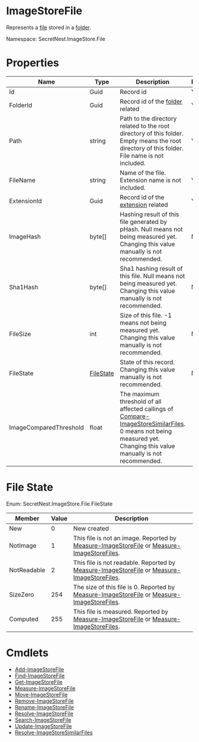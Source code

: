# ImageStoreFile
Represents a [file](../concept/File.md) stored in a [folder](../concept/Folder.md).

Namespace: SecretNest.ImageStore.File

# Properties
|Name|Type|Description|ReadOnly|
|---|---|---|---|
|Id|Guid|Record id|Yes|
|FolderId|Guid|Record id of the [folder](ImageStoreFolder.md) related|Yes|
|Path|string|Path to the directory related to the root directory of this folder. Empty means the root directory of this folder. File name is not included.|Yes|
|FileName|string|Name of the file. Extension name is not included.|Yes|
|ExtensionId|Guid|Record id of the [extension](ImageStoreExtension.md) related|Yes|
|ImageHash|byte[]|Hashing result of this file generated by pHash. Null means not being measured yet. Changing this value manually is not recommended.|No|
|Sha1Hash|byte[]|Sha1 hashing result of this file. Null means not being measured yet. Changing this value manually is not recommended.|No|
|FileSize|int|Size of this file. -1 means not being measured yet. Changing this value manually is not recommended.|No|
|FileState|[FileState](#file-state)|State of this record. Changing this value manually is not recommended.|No|
|ImageComparedThreshold|float|The maximum threshold of all affected callings of [Compare-ImageStoreSimilarFiles](../cmdlet/SimilarFile/CompareSimilarFiles.md). 0 means not being measured yet. Changing this value manually is not recommended.

# File State
Enum: SecretNest.ImageStore.File.FileState

|Member|Value|Description|
|---|---|---|
|New|0|New created|
|NotImage|1|This file is not an image. Reported by [Measure-ImageStoreFile](../cmdlet/File/MeasureFile.md) or [Measure-ImageStoreFiles](../cmdlet/File/MeasureFiles.md).|
|NotReadable|2|This file is not readable. Reported by [Measure-ImageStoreFile](../cmdlet/File/MeasureFile.md) or [Measure-ImageStoreFiles](../cmdlet/File/MeasureFiles.md).|
|SizeZero|254|The size of this file is 0. Reported by [Measure-ImageStoreFile](../cmdlet/File/MeasureFile.md) or [Measure-ImageStoreFiles](../cmdlet/File/MeasureFiles.md).|
|Computed|255|This file is measured. Reported by [Measure-ImageStoreFile](../cmdlet/File/MeasureFile.md) or [Measure-ImageStoreFiles](../cmdlet/File/MeasureFiles.md).|

# Cmdlets
  * [Add-ImageStoreFile](../cmdlet/File/AddFile.md)
  * [Find-ImageStoreFile](../cmdlet/File/FindFile.md)
  * [Get-ImageStoreFile](../cmdlet/File/GetFile.md)
  * [Measure-ImageStoreFile](../cmdlet/File/MeasureFile.md)
  * [Move-ImageStoreFile](../cmdlet/File/MoveFile.md)
  * [Remove-ImageStoreFile](../cmdlet/File/RemoveFile.md)
  * [Rename-ImageStoreFile](../cmdlet/File/RenameFile.md)
  * [Resolve-ImageStoreFile](../cmdlet/File/ResolveFile.md)
  * [Search-ImageStoreFile](../cmdlet/File/SearchFile.md)
  * [Update-ImageStoreFile](../cmdlet/File/UpdateFile.md)
  * [Resolve-ImageStoreSimilarFiles](../cmdlet/SimilarFile/ResolveSimilarFiles.md)